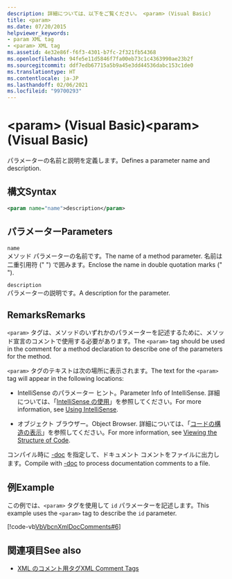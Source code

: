 ```yaml
---
description: 詳細については、以下をご覧ください。 <param> (Visual Basic)
title: <param>
ms.date: 07/20/2015
helpviewer_keywords:
- param XML tag
- <param> XML tag
ms.assetid: 4e32e86f-f6f3-4301-b7fc-2f321fb54368
ms.openlocfilehash: 94fe5e11d5846f7fa00eb73c1c4363990ae23b2f
ms.sourcegitcommit: ddf7edb67715a5b9a45e3dd44536dabc153c1de0
ms.translationtype: HT
ms.contentlocale: ja-JP
ms.lasthandoff: 02/06/2021
ms.locfileid: "99700293"
---
```

# <a name="param-visual-basic"></a><span data-ttu-id="97e5c-103">\<param> (Visual Basic)</span><span class="sxs-lookup"><span data-stu-id="97e5c-103">\<param> (Visual Basic)</span></span>

<span data-ttu-id="97e5c-104">パラメーターの名前と説明を定義します。</span><span class="sxs-lookup"><span data-stu-id="97e5c-104">Defines a parameter name and description.</span></span>  
  
## <a name="syntax"></a><span data-ttu-id="97e5c-105">構文</span><span class="sxs-lookup"><span data-stu-id="97e5c-105">Syntax</span></span>  
  
```xml  
<param name="name">description</param>  
```  
  
## <a name="parameters"></a><span data-ttu-id="97e5c-106">パラメーター</span><span class="sxs-lookup"><span data-stu-id="97e5c-106">Parameters</span></span>  

 `name`  
 <span data-ttu-id="97e5c-107">メソッド パラメーターの名前です。</span><span class="sxs-lookup"><span data-stu-id="97e5c-107">The name of a method parameter.</span></span> <span data-ttu-id="97e5c-108">名前は二重引用符 (" ") で囲みます。</span><span class="sxs-lookup"><span data-stu-id="97e5c-108">Enclose the name in double quotation marks (" ").</span></span>  
  
 `description`  
 <span data-ttu-id="97e5c-109">パラメーターの説明です。</span><span class="sxs-lookup"><span data-stu-id="97e5c-109">A description for the parameter.</span></span>  
  
## <a name="remarks"></a><span data-ttu-id="97e5c-110">Remarks</span><span class="sxs-lookup"><span data-stu-id="97e5c-110">Remarks</span></span>  

 <span data-ttu-id="97e5c-111">`<param>` タグは、メソッドのいずれかのパラメーターを記述するために、メソッド宣言のコメントで使用する必要があります。</span><span class="sxs-lookup"><span data-stu-id="97e5c-111">The `<param>` tag should be used in the comment for a method declaration to describe one of the parameters for the method.</span></span>  
  
 <span data-ttu-id="97e5c-112">`<param>` タグのテキストは次の場所に表示されます。</span><span class="sxs-lookup"><span data-stu-id="97e5c-112">The text for the `<param>` tag will appear in the following locations:</span></span>  
  
- <span data-ttu-id="97e5c-113">IntelliSense のパラメーター ヒント。</span><span class="sxs-lookup"><span data-stu-id="97e5c-113">Parameter Info of IntelliSense.</span></span> <span data-ttu-id="97e5c-114">詳細については、「[IntelliSense の使用](/visualstudio/ide/using-intellisense)」を参照してください。</span><span class="sxs-lookup"><span data-stu-id="97e5c-114">For more information, see [Using IntelliSense](/visualstudio/ide/using-intellisense).</span></span>  
  
- <span data-ttu-id="97e5c-115">オブジェクト ブラウザー。</span><span class="sxs-lookup"><span data-stu-id="97e5c-115">Object Browser.</span></span> <span data-ttu-id="97e5c-116">詳細については、「[コードの構造の表示](/visualstudio/ide/viewing-the-structure-of-code)」を参照してください。</span><span class="sxs-lookup"><span data-stu-id="97e5c-116">For more information, see [Viewing the Structure of Code](/visualstudio/ide/viewing-the-structure-of-code).</span></span>  
  
 <span data-ttu-id="97e5c-117">コンパイル時に [-doc](../../reference/command-line-compiler/doc.md) を指定して、ドキュメント コメントをファイルに出力します。</span><span class="sxs-lookup"><span data-stu-id="97e5c-117">Compile with [-doc](../../reference/command-line-compiler/doc.md) to process documentation comments to a file.</span></span>  
  
## <a name="example"></a><span data-ttu-id="97e5c-118">例</span><span class="sxs-lookup"><span data-stu-id="97e5c-118">Example</span></span>  

 <span data-ttu-id="97e5c-119">この例では、`<param>` タグを使用して `id` パラメーターを記述します。</span><span class="sxs-lookup"><span data-stu-id="97e5c-119">This example uses the `<param>` tag to describe the `id` parameter.</span></span>  
  
 [!code-vb[VbVbcnXmlDocComments#6](~/samples/snippets/visualbasic/VS_Snippets_VBCSharp/VbVbcnXmlDocComments/VB/Class1.vb#6)]  
  
## <a name="see-also"></a><span data-ttu-id="97e5c-120">関連項目</span><span class="sxs-lookup"><span data-stu-id="97e5c-120">See also</span></span>

- [<span data-ttu-id="97e5c-121">XML のコメント用タグ</span><span class="sxs-lookup"><span data-stu-id="97e5c-121">XML Comment Tags</span></span>](index.md)
